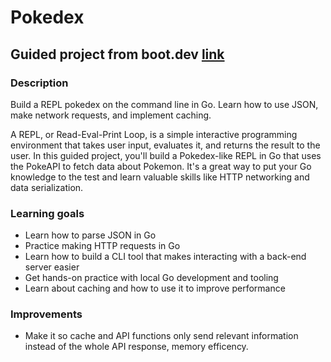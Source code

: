 # Pokedex

## Guided project from boot.dev [link](https://www.boot.dev/courses/build-pokedex-cli)

### Description

Build a REPL pokedex on the command line in Go. Learn how to use JSON, make network requests, and implement caching.

A REPL, or Read-Eval-Print Loop, is a simple interactive programming environment that takes user input, evaluates it, and returns the result to the user. In this guided project, you'll build a Pokedex-like REPL in Go that uses the PokeAPI to fetch data about Pokemon. It's a great way to put your Go knowledge to the test and learn valuable skills like HTTP networking and data serialization.

### Learning goals

* Learn how to parse JSON in Go
* Practice making HTTP requests in Go
* Learn how to build a CLI tool that makes interacting with a back-end server easier
* Get hands-on practice with local Go development and tooling
* Learn about caching and how to use it to improve performance

### Improvements

* Make it so cache and API functions only send relevant information instead of the whole API response, memory efficency.
